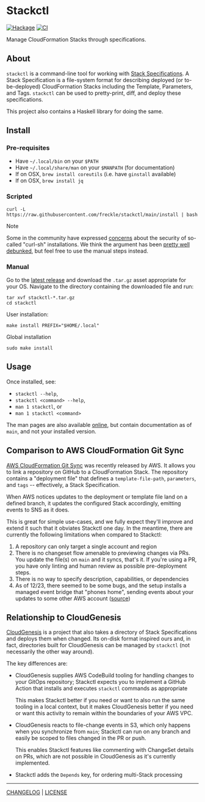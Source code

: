 # Stackctl

[![Hackage](https://img.shields.io/hackage/v/stackctl.svg?style=flat)](https://hackage.haskell.org/package/stackctl)
[![CI](https://github.com/freckle/stackctl/actions/workflows/ci.yml/badge.svg)](https://github.com/freckle/stackctl/actions/workflows/ci.yml)

Manage CloudFormation Stacks through specifications.

## About

`stackctl` is a command-line tool for working with [Stack Specifications][spec]. A Stack
Specification is a file-system format for describing deployed (or
to-be-deployed) CloudFormation Stacks including the Template, Parameters, and
Tags. `stackctl` can be used to pretty-print, diff, and deploy these
specifications.

[spec]: https://freckle.github.io/stackctl/#STACK-SPECIFICATIONS

This project also contains a Haskell library for doing the same.

## Install

### Pre-requisites

- Have `~/.local/bin` on your `$PATH`
- Have `~/.local/share/man` on your `$MANPATH` (for documentation)
- If on OSX, `brew install coreutils` (i.e. have `ginstall` available)
- If on OSX, `brew install jq`

### Scripted

```console
curl -L https://raw.githubusercontent.com/freckle/stackctl/main/install | bash
```

> [!NOTE]
> Some in the community have expressed [concerns][curlsh-bad] about the
> security of so-called "curl-sh" installations. We think the argument has been
> [pretty well debunked][curlsh-ok], but feel free to use the manual steps
> instead.

[curlsh-bad]: https://0x46.net/thoughts/2019/04/27/piping-curl-to-shell/
[curlsh-ok]: https://www.arp242.net/curl-to-sh.html

### Manual

Go to the [latest release][latest] and download the `.tar.gz` asset appropriate
for your OS. Navigate to the directory containing the downloaded file and run:

[latest]: https://github.com/freckle/stackctl/releases/latest

```console
tar xvf stackctl-*.tar.gz
cd stackctl
```

User installation:

```console
make install PREFIX="$HOME/.local"
```

Global installation

```console
sudo make install
```

## Usage

Once installed, see:

- `stackctl --help`,
- `stackctl <command> --help`,
- `man 1 stackctl`, or
- `man 1 stackctl <command>`

The man pages are also available [online](https://freckle.github.io/stackctl/),
but contain documentation as of `main`, and not your installed version.

## Comparison to AWS CloudFormation Git Sync

[AWS CloudFormation Git Sync][aws-git-sync] was recently released by AWS. It
allows you to link a repository on GitHub to a CloudFormation Stack. The
repository contains a "deployment file" that defines a `template-file-path`,
`parameters`, and `tags` -- effectively, a Stack Specification.

When AWS notices updates to the deployment or template file land on a defined
branch, it updates the configured Stack accordingly, emitting events to SNS as
it does.

This is great for simple use-cases, and we fully expect they'll improve and
extend it such that it obviates Stackctl one day. In the meantime, there are
currently the following limitations when compared to Stackctl:

1. A repository can only target a single account and region
1. There is no changeset flow amenable to previewing changes via PRs. You update
   the file(s) on `main` and it syncs, that's it. If you're using a PR, you have
   only linting and human review as possible pre-deployment steps.
1. There is no way to specify description, capabilities, or dependencies
1. As of 12/23, there seemed to be some bugs, and the setup installs a managed
   event bridge that "phones home", sending events about your updates to some
   other AWS account ([source][first-look-blog])

[aws-git-sync]: https://docs.aws.amazon.com/AWSCloudFormation/latest/UserGuide/git-sync.html
[first-look-blog]: https://medium.com/@mattgillard/first-look-git-sync-for-cloudformation-stacks-9e2f39c311ac

## Relationship to CloudGenesis

[CloudGenesis][] is a project that also takes a directory of Stack
Specifications and deploys them when changed. Its on-disk format inspired ours
and, in fact, directories built for CloudGenesis can be managed by `stackctl`
(not necessarily the other way around).

[cloudgenesis]: https://github.com/LifeWay/CloudGenesis

The key differences are:

- CloudGenesis supplies AWS CodeBuild tooling for handling changes to your
  GitOps repository; Stackctl expects you to implement a GitHub Action that
  installs and executes `stackctl` commands as appropriate

  This makes Stackctl better if you need or want to also run the same tooling in
  a local context, but it makes CloudGenesis better if you need or want this
  activity to remain within the boundaries of your AWS VPC.

- CloudGenesis reacts to file-change events in S3, which only happens when you
  synchronize from `main`; Stackctl can run on any branch and easily be scoped
  to files changed in the PR or push.

  This enables Stackctl features like commenting with ChangeSet details on PRs,
  which are not possible in CloudGenesis as it's currently implemented.

- Stackctl adds the `Depends` key, for ordering multi-Stack processing

---

[CHANGELOG](./CHANGELOG.md) | [LICENSE](./LICENSE)

